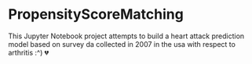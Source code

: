 # PropensityScoreMatching
This Jupyter Notebook project attempts to build a heart attack prediction model based on survey da collected in 2007 in the usa with respect to arthritis :^) :broken_heart:
